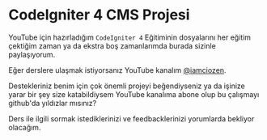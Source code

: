 # CodeIgniter 4 CMS Projesi 

YouTube için hazırladığım `CodeIgniter 4` Eğitiminin dosyalarını her eğitim çektiğim zaman ya da ekstra boş zamanlarımda burada sizinle paylaşıyorum.

Eğer derslere ulaşmak istiyorsanız YouTube kanalım [@iamciozen](https://www.youtube.com/@iamciozen).

Destekleriniz benim için çok önemli projeyi beğendiyseniz ya da işinize yarar bir şey size katabildiysem YouTube kanalıma abone olup bu çalışmayı github'da yıldızlar mısınız?

Ders ile ilgili sormak istediklerinizi ve feedbacklerinizi yorumlarda bekliyor olacağım.
